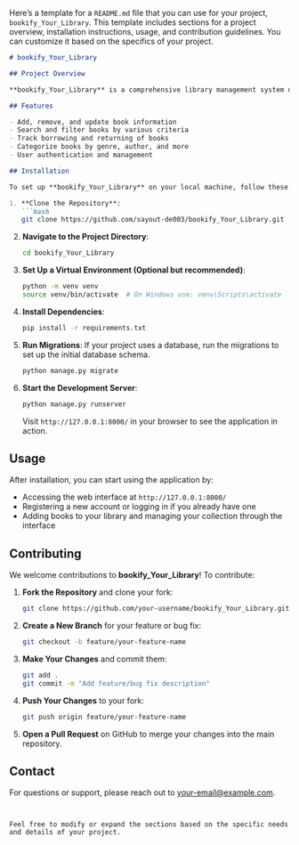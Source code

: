 Here’s a template for a `README.md` file that you can use for your project, `bookify_Your_Library`. This template includes sections for a project overview, installation instructions, usage, and contribution guidelines. You can customize it based on the specifics of your project.

```markdown
# bookify_Your_Library

## Project Overview

**bookify_Your_Library** is a comprehensive library management system designed to help you organize, track, and manage your book collection. Whether you're a bibliophile with an extensive collection or just starting, this tool provides a user-friendly interface to keep everything in order.

## Features

- Add, remove, and update book information
- Search and filter books by various criteria
- Track borrowing and returning of books
- Categorize books by genre, author, and more
- User authentication and management

## Installation

To set up **bookify_Your_Library** on your local machine, follow these steps:

1. **Clone the Repository**:
   ```bash
   git clone https://github.com/sayout-de003/bookify_Your_Library.git
   ```

2. **Navigate to the Project Directory**:
   ```bash
   cd bookify_Your_Library
   ```

3. **Set Up a Virtual Environment (Optional but recommended)**:
   ```bash
   python -m venv venv
   source venv/bin/activate  # On Windows use: venv\Scripts\activate
   ```

4. **Install Dependencies**:
   ```bash
   pip install -r requirements.txt
   ```

5. **Run Migrations**:
   If your project uses a database, run the migrations to set up the initial database schema.
   ```bash
   python manage.py migrate
   ```

6. **Start the Development Server**:
   ```bash
   python manage.py runserver
   ```

   Visit `http://127.0.0.1:8000/` in your browser to see the application in action.

## Usage

After installation, you can start using the application by:

- Accessing the web interface at `http://127.0.0.1:8000/`
- Registering a new account or logging in if you already have one
- Adding books to your library and managing your collection through the interface

## Contributing

We welcome contributions to **bookify_Your_Library**! To contribute:

1. **Fork the Repository** and clone your fork:
   ```bash
   git clone https://github.com/your-username/bookify_Your_Library.git
   ```

2. **Create a New Branch** for your feature or bug fix:
   ```bash
   git checkout -b feature/your-feature-name
   ```

3. **Make Your Changes** and commit them:
   ```bash
   git add .
   git commit -m "Add feature/bug fix description"
   ```

4. **Push Your Changes** to your fork:
   ```bash
   git push origin feature/your-feature-name
   ```

5. **Open a Pull Request** on GitHub to merge your changes into the main repository.



## Contact

For questions or support, please reach out to [your-email@example.com](mailto:desayantan1947@gmail.com).

```


Feel free to modify or expand the sections based on the specific needs and details of your project.
